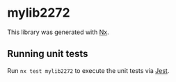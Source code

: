 # mylib2272

This library was generated with [Nx](https://nx.dev).

## Running unit tests

Run `nx test mylib2272` to execute the unit tests via [Jest](https://jestjs.io).
